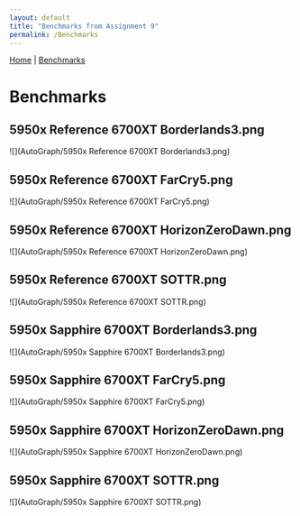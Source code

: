 ```yaml
---
layout: default
title: "Benchmarks from Assignment 9"
permalink: /Benchmarks
---
```

[Home](https://kodidurham.github.io/CSC496Assignment2/) |   [Benchmarks](https://kodidurham.github.io/CSC496Assignment2/Benchmarks)

# **Benchmarks**

## **5950x Reference 6700XT Borderlands3.png**
![](AutoGraph/5950x Reference 6700XT Borderlands3.png)

## **5950x Reference 6700XT FarCry5.png**
![](AutoGraph/5950x Reference 6700XT FarCry5.png)

## **5950x Reference 6700XT HorizonZeroDawn.png**
![](AutoGraph/5950x Reference 6700XT HorizonZeroDawn.png)

## **5950x Reference 6700XT SOTTR.png**
![](AutoGraph/5950x Reference 6700XT SOTTR.png)

## **5950x Sapphire 6700XT Borderlands3.png**
![](AutoGraph/5950x Sapphire 6700XT Borderlands3.png)

## **5950x Sapphire 6700XT FarCry5.png**
![](AutoGraph/5950x Sapphire 6700XT FarCry5.png)

## **5950x Sapphire 6700XT HorizonZeroDawn.png**
![](AutoGraph/5950x Sapphire 6700XT HorizonZeroDawn.png)

## **5950x Sapphire 6700XT SOTTR.png**
![](AutoGraph/5950x Sapphire 6700XT SOTTR.png)
